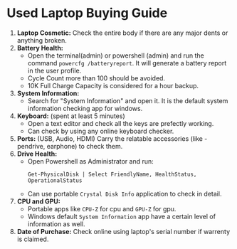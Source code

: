 # Used Laptop Buying Guide

1. **Laptop Cosmetic:** Check the entire body if there are any major dents or anything broken.
2. **Battery Health:**
    - Open the terminal(admin) or powershell (admin) and run the command `powercfg /batteryreport`. It will generate a battery report in the user profile.
    - Cycle Count more than 100 should be avoided.
    - 10K Full Charge Capacity is considered for a hour backup.
3. **System Information:**
    - Search for "System Information" and open it. It is the default system information checking app for windows.
4. **Keyboard:** (spent at least 5 minutes)
    - Open a text editor and check all the keys are prefectly working.
    - Can check by using any online keyboard checker.
5. **Ports:** (USB, Audio, HDMI) Carry the relatable accessories (like - pendrive, earphone) to check them.
6. **Drive Health:**
    - Open Powershell as Administrator and run:
        ```
        Get-PhysicalDisk | Select FriendlyName, HealthStatus, OperationalStatus
        ```
    - Can use portable `Crystal Disk Info` application to check in detail.
7. **CPU and GPU:**
    - Portable apps like `CPU-Z` for cpu and `GPU-Z` for gpu.
    - Windows default `System Information` app have a certain level of information as well.
8. **Date of Purchase:** Check online using laptop's serial number if warrenty is claimed.